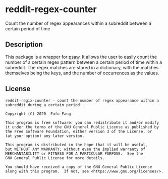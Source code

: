 # reddit-regex-counter
Count the number of regex appearances within a subreddit between a certain 
period of time

## Description
This package is a wrapper for [psaw](https://github.com/dmarx/psaw). It allows
the user to easily count the number of a certain regex pattern between a certain
period of time within a subreddit. The regex matches are stored in a 
dictionary, with the matches themselves being the keys, and the number of 
occurrences as the values.

 
## License

    reddit-regix-counter - count the number of regex appearance within a
    subreddit during a certain period. 
    
    Copyright (C) 2020  Fufu Fang

    This program is free software: you can redistribute it and/or modify
    it under the terms of the GNU General Public License as published by
    the Free Software Foundation, either version 3 of the License, or
    (at your option) any later version.

    This program is distributed in the hope that it will be useful,
    but WITHOUT ANY WARRANTY; without even the implied warranty of
    MERCHANTABILITY or FITNESS FOR A PARTICULAR PURPOSE.  See the
    GNU General Public License for more details.

    You should have received a copy of the GNU General Public License
    along with this program.  If not, see <https://www.gnu.org/licenses/>.

